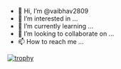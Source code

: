 - 👋 Hi, I’m @vaibhav2809
- 👀 I’m interested in ...
- 🌱 I’m currently learning ...
- 💞️ I’m looking to collaborate on ...
- 📫 How to reach me ...

<!---
vaibhav2809/vaibhav2809 is a ✨ special ✨ repository because its `README.md` (this file) appears on your GitHub profile.
You can click the Preview link to take a look at your changes.
--->


[![trophy](https://github-profile-trophy.vercel.app/?username=vaibhav2809)](https://github-profile-trophy.vercel.app/?username=ryo-ma&theme=dracula)

